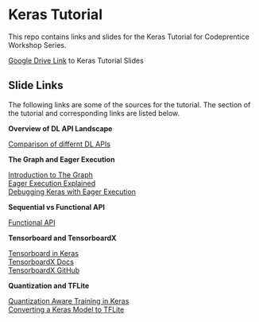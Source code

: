 # Keras Tutorial 
This repo contains links and slides for the Keras Tutorial for Codeprentice Workshop Series. 

[Google Drive Link](https://docs.google.com/presentation/d/1gmI9rmzNerUQMDgKq79r7PXvakBFIr4l3jXrFvINg70/edit?usp=sharing) to Keras Tutorial Slides


## Slide Links 
The following links are some of the sources for the tutorial. The section of the tutorial and corresponding links are listed below.

**Overview of DL API Landscape**

[Comparison of differnt DL APIs](https://en.wikipedia.org/wiki/Comparison_of_deep-learning_software)

**The Graph and Eager Execution**

[Introduction to The Graph](https://www.tensorflow.org/guide/intro_to_graphs)  
[Eager Execution Explained](https://www.tensorflow.org/guide/eager)  
[Debugging Keras with Eager Execution](https://keras.io/examples/keras_recipes/debugging_tips/#tip-3-to-debug-what-happens-during-fit-use-runeagerlytrue)  

**Sequential vs Functional API**

[Functional API](https://keras.io/guides/functional_api/)

**Tensorboard and TensorboardX**

[Tensorboard in Keras](https://keras.io/api/callbacks/tensorboard/)  
[TensorboardX Docs](https://tensorboardx.readthedocs.io/en/latest/tensorboard.html)  
[TensorboardX GitHub](https://github.com/lanpa/tensorboardX)  

**Quantization and TFLite**

[Quantization Aware Training in Keras](https://www.tensorflow.org/model_optimization/guide/quantization/training_example)  
[Converting a Keras Model to TFLite](https://www.tensorflow.org/lite/convert#convert_a_keras_model_)  
